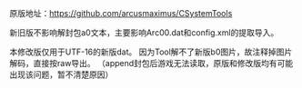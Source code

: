 原版地址：https://github.com/arcusmaximus/CSystemTools

新旧版不影响解封包a0文本，主要影响Arc00.dat和config.xml的提取导入。

本修改版仅用于UTF-16的新版dat。
因为Tool解不了新版b0图片，故注释掉图片解码，直接按raw导出。
（append封包后游戏无法读取，原版和修改版均有可能出现该问题，暂不清楚原因）
